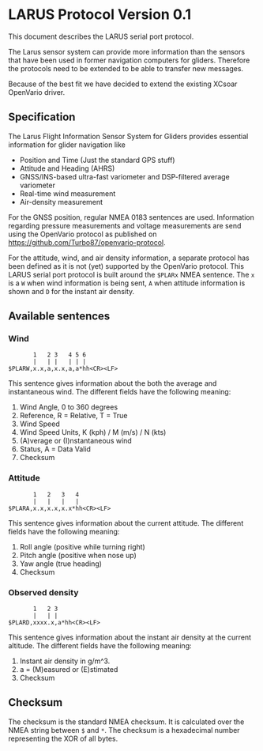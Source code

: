 # LARUS Protocol **Version 0.1**

This document describes the LARUS serial port protocol.

The Larus sensor system can provide more information than
the sensors that have been used in former navigation
computers for gliders. Therefore the protocols need to be
extended to be able to transfer new messages.

Because of the best fit we have decided to extend the
existing XCsoar OpenVario driver.

## Specification

The Larus Flight Information Sensor System for Gliders provides essential information for glider navigation like

- Position and Time (Just the standard GPS stuff)
- Attitude and Heading (AHRS)
- GNSS/INS-based ultra-fast variometer and DSP-filtered average variometer
- Real-time wind measurement
- Air-density measurement

For the GNSS position, regular NMEA 0183 sentences are used. Information regarding pressure measurements and voltage measurements are send using the OpenVario protocol as published on https://github.com/Turbo87/openvario-protocol.

For the attitude, wind, and air density information, a separate protocol has been defined as it is not (yet) supported by the OpenVario protocol. This LARUS serial port protocol is built around the `$PLARx` NMEA sentence. The `x` is a `W` when wind information is being sent, `A` when attitude information is shown and `D` for the instant air density.

## Available sentences

### Wind

           1   2 3   4 5 6
           |   | |   | | |
    $PLARW,x.x,a,x.x,a,a*hh<CR><LF>
    
This sentence gives information about the both the average and instantaneous wind. The different fields have the following meaning:
 
  1) Wind Angle, 0 to 360 degrees
  2) Reference, R = Relative, T = True
  3) Wind Speed
  4) Wind Speed Units, K (kph) / M (m/s) / N (kts)
  5) (A)verage or (I)nstantaneous wind
  6) Status, A = Data Valid
  7) Checksum

### Attitude

           1   2   3   4
           |   |   |   |  
    $PLARA,x.x,x.x,x.x*hh<CR><LF>

This sentence gives information about the current attitude. The different fields have the following meaning:

  1) Roll angle (positive while turning right)
  2) Pitch angle (positive when nose up)
  3) Yaw angle (true heading)
  4) Checksum

### Observed density

           1   2 3
           |   | |  
    $PLARD,xxxx.x,a*hh<CR><LF>

This sentence gives information about the instant air density at the current altitude. The different fields have the following meaning:

  1) Instant air density in g/m^3.
  2) a = (M)easured or (E)stimated
  3) Checksum

## Checksum

The checksum is the standard NMEA checksum. It is calculated over the NMEA string between `$` and `*`. The checksum is a hexadecimal number representing the XOR of all bytes.
